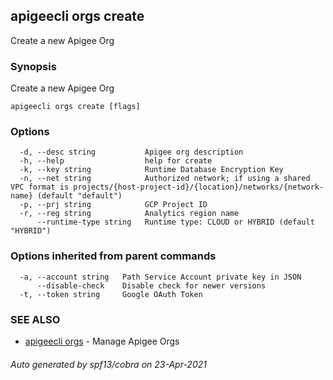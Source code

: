 ## apigeecli orgs create

Create a new Apigee Org

### Synopsis

Create a new Apigee Org

```
apigeecli orgs create [flags]
```

### Options

```
  -d, --desc string           Apigee org description
  -h, --help                  help for create
  -k, --key string            Runtime Database Encryption Key
  -n, --net string            Authorized network; if using a shared VPC format is projects/{host-project-id}/{location}/networks/{network-name} (default "default")
  -p, --prj string            GCP Project ID
  -r, --reg string            Analytics region name
      --runtime-type string   Runtime type: CLOUD or HYBRID (default "HYBRID")
```

### Options inherited from parent commands

```
  -a, --account string   Path Service Account private key in JSON
      --disable-check    Disable check for newer versions
  -t, --token string     Google OAuth Token
```

### SEE ALSO

* [apigeecli orgs](apigeecli_orgs.md)	 - Manage Apigee Orgs

###### Auto generated by spf13/cobra on 23-Apr-2021
